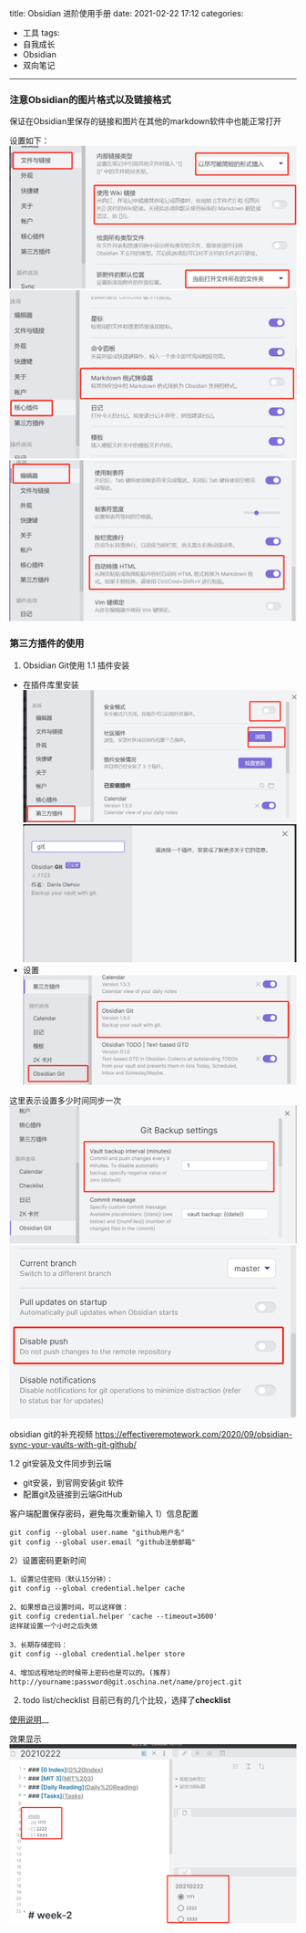 title: Obsidian 进阶使用手册
date: 2021-02-22 17:12
categories:
- 工具
tags:
- 自我成长
- Obsidian
- 双向笔记
---

### 注意Obsidian的图片格式以及链接格式
保证在Obsidian里保存的链接和图片在其他的markdown软件中也能正常打开

设置如下：
![](Pastedimage20210220170151.png)
![](Pastedimage20210220170224.png)
![](Pastedimage20210220170357.png)

### 第三方插件的使用
1. Obsidian Git使用
1.1 插件安装
- 在插件库里安装
![](Pastedimage20210220172320.png)
![](Pastedimage20210220172331.png)
- 设置
![](Pastedimage20210220172240.png)

这里表示设置多少时间同步一次
![](Pastedimage20210220172414.png)
![](Pastedimage20210220172930.png)

obsidian git的补充视频 https://effectiveremotework.com/2020/09/obsidian-sync-your-vaults-with-git-github/ 

1.2 git安装及文件同步到云端
- git安装，到官网安装git 软件 
- 配置git及链接到云端GitHub

客户端配置保存密码，避免每次重新输入
1）信息配置
```
git config --global user.name "github用户名"
git config --global user.email "github注册邮箱"
```
2）设置密码更新时间
```
1、设置记住密码（默认15分钟）：
git config --global credential.helper cache

2、如果想自己设置时间，可以这样做：
git config credential.helper 'cache --timeout=3600'
这样就设置一个小时之后失效

3、长期存储密码：
git config --global credential.helper store

4、增加远程地址的时候带上密码也是可以的。(推荐)
http://yourname:password@git.oschina.net/name/project.git
```


2. todo list/checklist 
目前已有的几个比较，选择了**checklist**

[使用说明](https://github.com/delashum/obsidian-checklist-plugin)__

效果显示
![](Pastedimage20210222172453.png)



